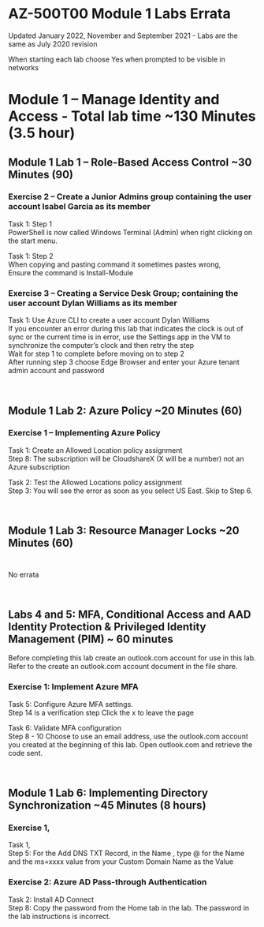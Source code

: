 # AZ-500T00 Module 1 Labs Errata   
 
Updated January 2022, November and September 2021 - Labs are the same as July 2020 revision <br> 

When starting each lab choose Yes when prompted to be visible in networks<br> 
 
# Module 1 – Manage Identity and Access - Total lab time ~130 Minutes (3.5 hour) <br>
 
## Module 1 Lab 1 – Role-Based Access Control ~30 Minutes (90)  <br>
 
### Exercise 2 – Create a Junior Admins group containing the user account Isabel Garcia as its member  <br>
 
Task 1: Step 1 <br>
PowerShell is now called Windows Terminal (Admin) when right clicking on the start menu. <br>

Task 1: Step 2  <br>
When copying and pasting command it sometimes pastes wrong,  
Ensure the command is Install-Module  <br>
 
### Exercise 3 – Creating a Service Desk Group; containing the user account Dylan Williams as its member  <br>
 
Task 1: Use Azure CLI to create a user account Dylan Williams  <br>
If you encounter an error during this lab that indicates the clock is out of sync or the current time is in error, use the Settings app in the VM to synchronize the computer’s clock and then retry the step <br>
Wait for step 1 to complete before moving on to step 2  <br>
After running step 3 choose Edge Browser and enter your Azure tenant admin account and password  <br>

<br>

## Module 1 Lab 2: Azure Policy ~20 Minutes (60) <br> 
 
### Exercise 1 – Implementing Azure Policy  <br>
 
Task 1: Create an Allowed Location policy assignment  <br> 
Step 8: The subscription will be CloudshareX (X will be a number) not an Azure subscription  <br>

Task 2: Test the Allowed Locations policy assignment <br>
Step 3: You will see the error as soon as you select US East.  Skip to Step 6. <br>

<br>

## Module 1 Lab 3: Resource Manager Locks ~20 Minutes (60)  <br><br>
 
No errata  <br>

<br>

## Labs 4 and 5: MFA, Conditional Access and AAD Identity Protection & Privileged Identity Management (PIM) ~ 60 minutes <br>
 
Before completing this lab create an outlook.com account for use in this lab.  Refer to the create an outlook.com account document in the file share. <br>

### Exercise 1: Implement Azure MFA 

Task 5: Configure Azure MFA settings. <br>
Step 14 is a verification step Click the x to leave the page <br>

Task 6: Validate MFA configuration <br>
Step 8 - 10 Choose to use an email address, use the outlook.com account you created at the beginning of this lab. Open outlook.com and retrieve the code sent. <br>

<br>

## Module 1 Lab 6: Implementing Directory Synchronization ~45 Minutes (8 hours) <br> 
 
### Exercise 1,  <br>

Task 1, <br> 
Step 5: For the Add DNS TXT Record, in the Name , type @ for the Name and the ms=xxxx  value from your Custom Domain Name as the Value <br>

### Exercise 2: Azure AD Pass-through Authentication <br>
 
Task 2: Install AD Connect <br>
Step 8: Copy the password from the Home tab in the lab.  The password in the lab instructions is incorrect. <br>
